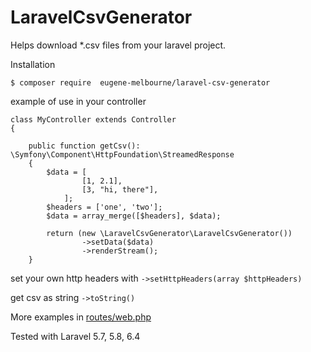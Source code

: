# LaravelCsvGenerator

Helps download *.csv files from your laravel project.

Installation

    $ composer require  eugene-melbourne/laravel-csv-generator
    
example of use in your controller 

    class MyController extends Controller
    {

        public function getCsv(): \Symfony\Component\HttpFoundation\StreamedResponse
        {
            $data = [
                    [1, 2.1],
                    [3, "hi, there"],
                ];
            $headers = ['one', 'two'];
            $data = array_merge([$headers], $data);

            return (new \LaravelCsvGenerator\LaravelCsvGenerator())                    
                    ->setData($data)
                    ->renderStream();
        }
     
set your own http headers with `->setHttpHeaders(array $httpHeaders)`

get csv as string `->toString()`
              
              
              
More examples in [routes/web.php](https://github.com/Eugene-Melbourne/LaravelCsvGenerator/blob/master/routes/web.php)

Tested with Laravel 5.7, 5.8, 6.4
